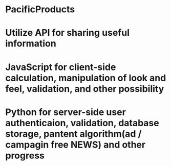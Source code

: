 # PacificProducts
# Utilize API for sharing useful information
# JavaScript for client-side calculation, manipulation of look and feel, validation, and other possibility
# Python for server-side user authenticaion, validation, database storage, pantent algorithm(ad / campagin free NEWS) and other progress